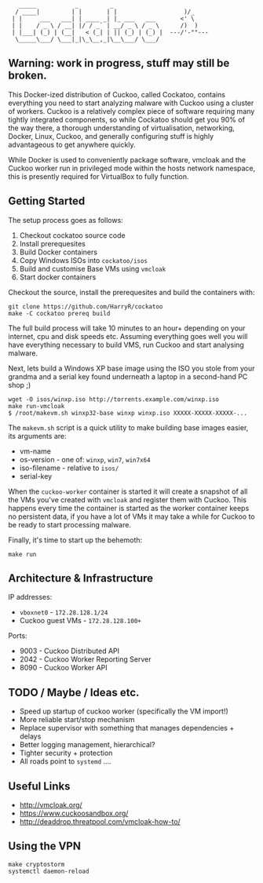 	   _____           _         _              
	  / ____|         | |       | |                   )/_
	 | |     ___   ___| | ____ _| |_ ___   ___       <' \
	 | |    / _ \ / __| |/ / _` | __/ _ \ / _ \      /)  )
	 | |___| (_) | (__|   < (_| | || (_) | (_) |  ---/'-""---
	  \_____\___/ \___|_|\_\__,_|\__\___/ \___/ 
	                                            

## Warning: work in progress, stuff may still be broken.

This Docker-ized distribution of Cuckoo, called Cockatoo, contains everything 
you need to start analyzing malware with Cuckoo using a cluster of workers.
Cuckoo is a relatively complex piece of software requiring many tightly
integrated components, so while Cockatoo should get you 90% of the way there, 
a thorough understanding of virtualisation, networking, Docker, Linux, Cuckoo, 
and generally configuring stuff is highly advantageous to get anywhere quickly.

While Docker is used to conveniently package software, vmcloak and the Cuckoo
worker run in privileged mode within the hosts network namespace, this is
presently required for VirtualBox to fully function.

## Getting Started

The setup process goes as follows:

 1. Checkout cockatoo source code
 2. Install prerequesites
 3. Build Docker containers
 4. Copy Windows ISOs into `cockatoo/isos`
 5. Build and customise Base VMs using `vmcloak`
 6. Start docker containers

Checkout the source, install the prerequesites and build the containers with:

	git clone https://github.com/HarryR/cockatoo
	make -C cockatoo prereq build

The full build process will take 10 minutes to an hour+ depending on your
internet, cpu and disk speeds etc. Assuming everything goes well you will have 
everything necessary to build VMS, run Cuckoo and start analysing malware.

Next, lets build a Windows XP base image using the ISO you stole from your
grandma and a serial key found underneath a laptop in a second-hand PC shop ;)

	wget -O isos/winxp.iso http://torrents.example.com/winxp.iso
	make run-vmcloak
	$ /root/makevm.sh winxp32-base winxp winxp.iso XXXXX-XXXXX-XXXXX-...

The `makevm.sh` script is a quick utility to make building base images easier,
its arguments are:

 * vm-name
 * os-version - one of: `winxp`, `win7`, `win7x64`
 * iso-filename - relative to `isos/`
 * serial-key

When the `cuckoo-worker` container is started it will create a snapshot of all 
the VMs you've created with `vmcloak` and register them with Cuckoo. This 
happens every time the container is started as the worker container keeps 
no persistent data, if you have a lot of VMs it may take a while for Cuckoo 
to be ready to start processing malware.

Finally, it's time to start up the behemoth:

	make run

## Architecture & Infrastructure

IP addresses:

 * `vboxnet0` - `172.28.128.1/24`
 * Cuckoo guest VMs - `172.28.128.100+`

Ports:

 * 9003 - Cuckoo Distributed API
 * 2042 - Cuckoo Worker Reporting Server
 * 8090 - Cuckoo Worker API

## TODO / Maybe / Ideas etc.

 * Speed up startup of cuckoo worker (specifically the VM import!)
 * More reliable start/stop mechanism
 * Replace supervisor with something that manages dependencies + delays
 * Better logging management, hierarchical?
 * Tighter security + protection
 * All roads point to `systemd` ....

## Useful Links

 * http://vmcloak.org/
 * https://www.cuckoosandbox.org/
 * http://deaddrop.threatpool.com/vmcloak-how-to/

## Using the VPN



	make cryptostorm
	systemctl daemon-reload
